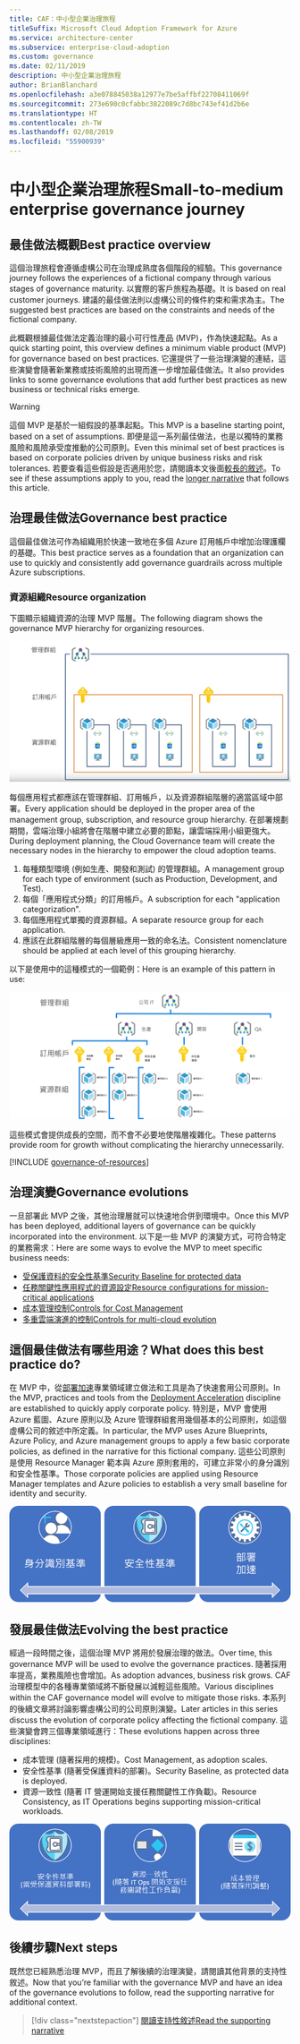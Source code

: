 ```yaml
---
title: CAF：中小型企業治理旅程
titleSuffix: Microsoft Cloud Adoption Framework for Azure
ms.service: architecture-center
ms.subservice: enterprise-cloud-adoption
ms.custom: governance
ms.date: 02/11/2019
description: 中小型企業治理旅程
author: BrianBlanchard
ms.openlocfilehash: a3e078845038a12977e7be5affbf22708411069f
ms.sourcegitcommit: 273e690c0cfabbc3822089c7d8bc743ef41d2b6e
ms.translationtype: HT
ms.contentlocale: zh-TW
ms.lasthandoff: 02/08/2019
ms.locfileid: "55900939"
---
```

# <a name="small-to-medium-enterprise-governance-journey"></a><span data-ttu-id="00815-103">中小型企業治理旅程</span><span class="sxs-lookup"><span data-stu-id="00815-103">Small-to-medium enterprise governance journey</span></span>

## <a name="best-practice-overview"></a><span data-ttu-id="00815-104">最佳做法概觀</span><span class="sxs-lookup"><span data-stu-id="00815-104">Best practice overview</span></span>

<span data-ttu-id="00815-105">這個治理旅程會遵循虛構公司在治理成熟度各個階段的經驗。</span><span class="sxs-lookup"><span data-stu-id="00815-105">This governance journey follows the experiences of a fictional company through various stages of governance maturity.</span></span> <span data-ttu-id="00815-106">以實際的客戶旅程為基礎。</span><span class="sxs-lookup"><span data-stu-id="00815-106">It is based on real customer journeys.</span></span> <span data-ttu-id="00815-107">建議的最佳做法則以虛構公司的條件約束和需求為主。</span><span class="sxs-lookup"><span data-stu-id="00815-107">The suggested best practices are based on the constraints and needs of the fictional company.</span></span>

<span data-ttu-id="00815-108">此概觀根據最佳做法定義治理的最小可行性產品 (MVP)，作為快速起點。</span><span class="sxs-lookup"><span data-stu-id="00815-108">As a quick starting point, this overview defines a minimum viable product (MVP) for governance based on best practices.</span></span> <span data-ttu-id="00815-109">它還提供了一些治理演變的連結，這些演變會隨著新業務或技術風險的出現而進一步增加最佳做法。</span><span class="sxs-lookup"><span data-stu-id="00815-109">It also provides links to some governance evolutions that add further best practices as new business or technical risks emerge.</span></span>

> [!WARNING]
> <span data-ttu-id="00815-110">這個 MVP 是基於一組假設的基準起點。</span><span class="sxs-lookup"><span data-stu-id="00815-110">This MVP is a baseline starting point, based on a set of assumptions.</span></span> <span data-ttu-id="00815-111">即便是這一系列最佳做法，也是以獨特的業務風險和風險承受度推動的公司原則。</span><span class="sxs-lookup"><span data-stu-id="00815-111">Even this minimal set of best practices is based on corporate policies driven by unique business risks and risk tolerances.</span></span> <span data-ttu-id="00815-112">若要查看這些假設是否適用於您，請閱讀本文後面[較長的敘述](./narrative.md)。</span><span class="sxs-lookup"><span data-stu-id="00815-112">To see if these assumptions apply to you, read the [longer narrative](./narrative.md) that follows this article.</span></span>

## <a name="governance-best-practice"></a><span data-ttu-id="00815-113">治理最佳做法</span><span class="sxs-lookup"><span data-stu-id="00815-113">Governance best practice</span></span>

<span data-ttu-id="00815-114">這個最佳做法可作為組織用於快速一致地在多個 Azure 訂用帳戶中增加治理護欄的基礎。</span><span class="sxs-lookup"><span data-stu-id="00815-114">This best practice serves as a foundation that an organization can use to quickly and consistently add governance guardrails across multiple Azure subscriptions.</span></span>

### <a name="resource-organization"></a><span data-ttu-id="00815-115">資源組織</span><span class="sxs-lookup"><span data-stu-id="00815-115">Resource organization</span></span>

<span data-ttu-id="00815-116">下圖顯示組織資源的治理 MVP 階層。</span><span class="sxs-lookup"><span data-stu-id="00815-116">The following diagram shows the governance MVP hierarchy for organizing resources.</span></span>

![資源組織圖](../../../_images/governance/resource-organization.png)

<span data-ttu-id="00815-118">每個應用程式都應該在管理群組、訂用帳戶，以及資源群組階層的適當區域中部署。</span><span class="sxs-lookup"><span data-stu-id="00815-118">Every application should be deployed in the proper area of the management group, subscription, and resource group hierarchy.</span></span> <span data-ttu-id="00815-119">在部署規劃期間，雲端治理小組將會在階層中建立必要的節點，讓雲端採用小組更強大。</span><span class="sxs-lookup"><span data-stu-id="00815-119">During deployment planning, the Cloud Governance team will create the necessary nodes in the hierarchy to empower the cloud adoption teams.</span></span>  

1. <span data-ttu-id="00815-120">每種類型環境 (例如生產、開發和測試) 的管理群組。</span><span class="sxs-lookup"><span data-stu-id="00815-120">A management group for each type of environment (such as Production, Development, and Test).</span></span>
2. <span data-ttu-id="00815-121">每個「應用程式分類」的訂用帳戶。</span><span class="sxs-lookup"><span data-stu-id="00815-121">A subscription for each "application categorization".</span></span>
3. <span data-ttu-id="00815-122">每個應用程式單獨的資源群組。</span><span class="sxs-lookup"><span data-stu-id="00815-122">A separate resource group for each application.</span></span>
4. <span data-ttu-id="00815-123">應該在此群組階層的每個層級應用一致的命名法。</span><span class="sxs-lookup"><span data-stu-id="00815-123">Consistent nomenclature should be applied at each level of this grouping hierarchy.</span></span>

<span data-ttu-id="00815-124">以下是使用中的這種模式的一個範例：</span><span class="sxs-lookup"><span data-stu-id="00815-124">Here is an example of this pattern in use:</span></span>

![中型市場公司的資源組織範例](../../../_images/governance/mid-market-resource-organization.png)

<span data-ttu-id="00815-126">這些模式會提供成長的空間，而不會不必要地使階層複雜化。</span><span class="sxs-lookup"><span data-stu-id="00815-126">These patterns provide room for growth without complicating the hierarchy unnecessarily.</span></span>

[!INCLUDE [governance-of-resources](../../../../../includes/cloud-adoption/governance/governance-of-resources.md)]

## <a name="governance-evolutions"></a><span data-ttu-id="00815-127">治理演變</span><span class="sxs-lookup"><span data-stu-id="00815-127">Governance evolutions</span></span>

<span data-ttu-id="00815-128">一旦部署此 MVP 之後，其他治理層就可以快速地合併到環境中。</span><span class="sxs-lookup"><span data-stu-id="00815-128">Once this MVP has been deployed, additional layers of governance can be quickly incorporated into the environment.</span></span> <span data-ttu-id="00815-129">以下是一些 MVP 的演變方式，可符合特定的業務需求：</span><span class="sxs-lookup"><span data-stu-id="00815-129">Here are some ways to evolve the MVP to meet specific business needs:</span></span>

- [<span data-ttu-id="00815-130">受保護資料的安全性基準</span><span class="sxs-lookup"><span data-stu-id="00815-130">Security Baseline for protected data</span></span>](./security-baseline-evolution.md)
- [<span data-ttu-id="00815-131">任務關鍵性應用程式的資源設定</span><span class="sxs-lookup"><span data-stu-id="00815-131">Resource configurations for mission-critical applications</span></span>](./resource-consistency-evolution.md)
- [<span data-ttu-id="00815-132">成本管理控制</span><span class="sxs-lookup"><span data-stu-id="00815-132">Controls for Cost Management</span></span>](./cost-management-evolution.md)
- [<span data-ttu-id="00815-133">多重雲端演進的控制</span><span class="sxs-lookup"><span data-stu-id="00815-133">Controls for multi-cloud evolution</span></span>](./multi-cloud-evolution.md)

<!-- markdownlint-disable MD026 -->

## <a name="what-does-this-best-practice-do"></a><span data-ttu-id="00815-134">這個最佳做法有哪些用途？</span><span class="sxs-lookup"><span data-stu-id="00815-134">What does this best practice do?</span></span>

<span data-ttu-id="00815-135">在 MVP 中，從[部署加速](../../deployment-acceleration/overview.md)專業領域建立做法和工具是為了快速套用公司原則。</span><span class="sxs-lookup"><span data-stu-id="00815-135">In the MVP, practices and tools from the [Deployment Acceleration](../../deployment-acceleration/overview.md) discipline are established to quickly apply corporate policy.</span></span> <span data-ttu-id="00815-136">特別是，MVP 會使用 Azure 藍圖、Azure 原則以及 Azure 管理群組套用幾個基本的公司原則，如這個虛構公司的敘述中所定義。</span><span class="sxs-lookup"><span data-stu-id="00815-136">In particular, the MVP uses Azure Blueprints, Azure Policy, and Azure management groups to apply a few basic corporate policies, as defined in the narrative for this fictional company.</span></span> <span data-ttu-id="00815-137">這些公司原則是使用 Resource Manager 範本與 Azure 原則套用的，可建立非常小的身分識別和安全性基準。</span><span class="sxs-lookup"><span data-stu-id="00815-137">Those corporate policies are applied using Resource Manager templates and Azure policies to establish a very small baseline for identity and security.</span></span>

![漸進式治理 MVP 的範例](../../../_images/governance/governance-mvp.png)

## <a name="evolving-the-best-practice"></a><span data-ttu-id="00815-139">發展最佳做法</span><span class="sxs-lookup"><span data-stu-id="00815-139">Evolving the best practice</span></span>

<span data-ttu-id="00815-140">經過一段時間之後，這個治理 MVP 將用於發展治理的做法。</span><span class="sxs-lookup"><span data-stu-id="00815-140">Over time, this governance MVP will be used to evolve the governance practices.</span></span> <span data-ttu-id="00815-141">隨著採用率提高，業務風險也會增加。</span><span class="sxs-lookup"><span data-stu-id="00815-141">As adoption advances, business risk grows.</span></span> <span data-ttu-id="00815-142">CAF 治理模型中的各種專業領域將不斷發展以減輕這些風險。</span><span class="sxs-lookup"><span data-stu-id="00815-142">Various disciplines within the CAF governance model will evolve to mitigate those risks.</span></span> <span data-ttu-id="00815-143">本系列的後續文章將討論影響虛構公司的公司原則演變。</span><span class="sxs-lookup"><span data-stu-id="00815-143">Later articles in this series discuss the evolution of corporate policy affecting the fictional company.</span></span> <span data-ttu-id="00815-144">這些演變會跨三個專業領域進行：</span><span class="sxs-lookup"><span data-stu-id="00815-144">These evolutions happen across three disciplines:</span></span>

- <span data-ttu-id="00815-145">成本管理 (隨著採用的規模)。</span><span class="sxs-lookup"><span data-stu-id="00815-145">Cost Management, as adoption scales.</span></span>
- <span data-ttu-id="00815-146">安全性基準 (隨著受保護資料的部署)。</span><span class="sxs-lookup"><span data-stu-id="00815-146">Security Baseline, as protected data is deployed.</span></span>
- <span data-ttu-id="00815-147">資源一致性 (隨著 IT 營運開始支援任務關鍵性工作負載)。</span><span class="sxs-lookup"><span data-stu-id="00815-147">Resource Consistency, as IT Operations begins supporting mission-critical workloads.</span></span>

![漸進式治理 MVP 的範例](../../../_images/governance/governance-evolution.png)

## <a name="next-steps"></a><span data-ttu-id="00815-149">後續步驟</span><span class="sxs-lookup"><span data-stu-id="00815-149">Next steps</span></span>

<span data-ttu-id="00815-150">既然您已經熟悉治理 MVP，而且了解後續的治理演變，請閱讀其他背景的支持性敘述。</span><span class="sxs-lookup"><span data-stu-id="00815-150">Now that you’re familiar with the governance MVP and have an idea of the governance evolutions to follow, read the supporting narrative for additional context.</span></span>

> [!div class="nextstepaction"]
> [<span data-ttu-id="00815-151">閱讀支持性敘述</span><span class="sxs-lookup"><span data-stu-id="00815-151">Read the supporting narrative</span></span>](./narrative.md)
